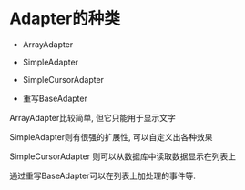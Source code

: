 # Adapter的种类

* ArrayAdapter

* SimpleAdapter

* SimpleCursorAdapter

* 重写BaseAdapter



ArrayAdapter比较简单, 但它只能用于显示文字

SimpleAdapter则有很强的扩展性, 可以自定义出各种效果

SimpleCursorAdapter 则可以从数据库中读取数据显示在列表上

通过重写BaseAdapter可以在列表上加处理的事件等.

